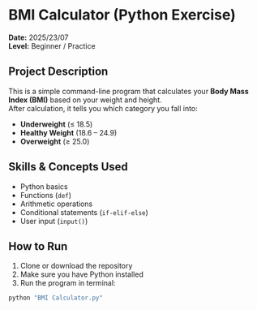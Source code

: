 # BMI Calculator (Python Exercise)

**Date:** 2025/23/07  
**Level:** Beginner / Practice  

## Project Description
This is a simple command-line program that calculates your **Body Mass Index (BMI)** based on your weight and height.  
After calculation, it tells you which category you fall into:  
- **Underweight** (≤ 18.5)  
- **Healthy Weight** (18.6 – 24.9)  
- **Overweight** (≥ 25.0)  

## Skills & Concepts Used
- Python basics  
- Functions (`def`)  
- Arithmetic operations  
- Conditional statements (`if-elif-else`)  
- User input (`input()`)  

## How to Run
1. Clone or download the repository  
2. Make sure you have Python installed  
3. Run the program in terminal:
```bash
python "BMI Calculator.py"
